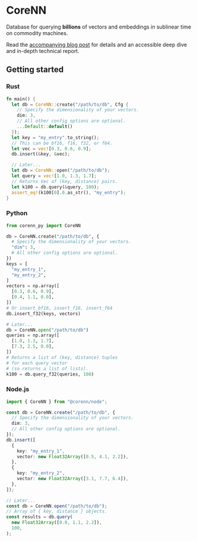 # CoreNN

Database for querying **billions** of vectors and embeddings in sublinear time on commodity machines.

Read the [accompanying blog post](https://blog.wilsonl.in/corenn/) for details and an accessible deep dive and in-depth technical report.

## Getting started

### Rust

```rust
fn main() {
  let db = CoreNN::create("/path/to/db", Cfg {
    // Specify the dimensionality of your vectors.
    dim: 3,
    // All other config options are optional.
    ...Default::default()
  });
  let key = "my_entry".to_string();
  // This can be bf16, f16, f32, or f64.
  let vec = vec![0.3, 0.6, 0.9];
  db.insert(&key, &vec);

  // Later...
  let db = CoreNN::open("/path/to/db");
  let query = vec![1.0, 1.3, 1.7];
  // Returns Vec of (key, distance) pairs.
  let k100 = db.query(&query, 100);
  assert_eq!(k100[0].0.as_str(), "my_entry");
}
```

### Python

```python
from corenn_py import CoreNN

db = CoreNN.create("/path/to/db", {
  # Specify the dimensionality of your vectors.
  "dim": 3,
  # All other config options are optional.
})
keys = [
  "my_entry_1",
  "my_entry_2",
]
vectors = np.array([
  [0.3, 0.6, 0.9],
  [0.4, 1.1, 0.0],
])
# Or insert_bf16, insert_f16, insert_f64
db.insert_f32(keys, vectors)

# Later...
db = CoreNN.open("/path/to/db")
queries = np.array([
  [1.0, 1.3, 1.7],
  [7.3, 2.5, 0.0],
])
# Returns a list of (key, distance) tuples
# for each query vector
# (so returns a list of lists).
k100 = db.query_f32(queries, 100)
```

### Node.js

```typescript
import { CoreNN } from "@corenn/node";

const db = CoreNN.create("/path/to/db", {
  // Specify the dimensionality of your vectors.
  dim: 3,
  // All other config options are optional.
});
db.insert([
  {
    key: "my_entry_1",
    vector: new Float32Array([0.5, 4.1, 2.2]),
  },
  {
    key: "my_entry_2",
    vector: new Float32Array([3.1, 7.7, 6.4]),
  },
]);

// Later...
const db = CoreNN.open("/path/to/db");
// Array of { key, distance } objects.
const results = db.query(
  new Float32Array([0.0, 1.1, 2.2]),
  100,
);
```
